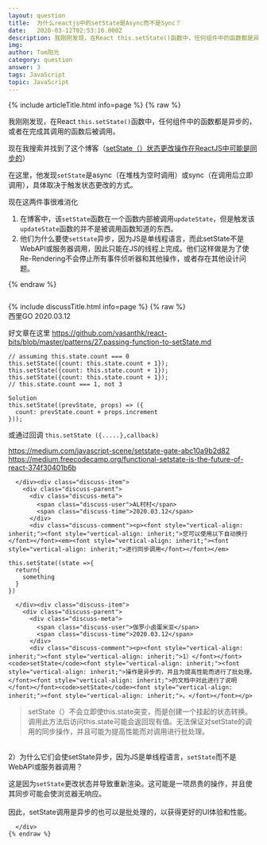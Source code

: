 ```yaml
---
layout: question
title:  为什么reactjs中的setState是Async而不是Sync？
date:   2020-03-12T02:53:16.000Z
description: 我刚刚发现，在React this.setState()函数中，任何组件中的函数都是异步的，或者在完成其调用的函数后被调用。现在我搜索并找到了这个博客...
img: 
author: Tom阳光
category: question
answer: 3
tags: JavaScript
topic: JavaScript
---
```

<div class="article-root">
  <div class="article">
    {% include articleTitle.html info=page %}
    {% raw %}
    <div class="article-content"><p><font style="vertical-align: inherit;"><font style="vertical-align: inherit;">我刚刚发现，在React </font></font><code>this.setState()</code><font style="vertical-align: inherit;"><font style="vertical-align: inherit;">函数中，任何组件</font><font style="vertical-align: inherit;">中的</font><font style="vertical-align: inherit;">函数都是异步的，或者在完成其调用的函数后被调用。</font></font></p>

<p><font style="vertical-align: inherit;"><font style="vertical-align: inherit;">现在我搜索并找到了这个博客（</font></font><a href="http://www.bennadel.com/blog/2893-setstate-state-mutation-operation-may-be-synchronous-in-reactjs.htm" rel="noreferrer"><font style="vertical-align: inherit;"><font style="vertical-align: inherit;">setState（）状态更改操作在ReactJS中可能是同步的</font></font></a><font style="vertical-align: inherit;"><font style="vertical-align: inherit;">）</font></font></p>

<p><font style="vertical-align: inherit;"><font style="vertical-align: inherit;">在这里，他发现</font></font><code>setState</code><font style="vertical-align: inherit;"><font style="vertical-align: inherit;">是async（在堆栈为空时调用）或sync（在调用后立即调用），具体取决于触发状态更改的方式。</font></font></p>

<p><font style="vertical-align: inherit;"><font style="vertical-align: inherit;">现在这两件事很难消化 </font></font></p>

<ol>
<li><font style="vertical-align: inherit;"><font style="vertical-align: inherit;">在博客中，该</font></font><code>setState</code><font style="vertical-align: inherit;"><font style="vertical-align: inherit;">函数在一个函数内部被调用</font></font><code>updateState</code><font style="vertical-align: inherit;"><font style="vertical-align: inherit;">，但是触发该</font></font><code>updateState</code><font style="vertical-align: inherit;"><font style="vertical-align: inherit;">函数的并不是被调用函数知道的东西。</font></font></li>
<li><font style="vertical-align: inherit;"><font style="vertical-align: inherit;">他们为什么要使</font></font><code>setState</code><font style="vertical-align: inherit;"><font style="vertical-align: inherit;">异步，因为JS是单线程语言，而此setState不是WebAPI或服务器调用，因此只能在JS的线程上完成。</font><font style="vertical-align: inherit;">他们这样做是为了使Re-Rendering不会停止所有事件侦听器和其他操作，或者存在其他设计问题。</font></font></li>
</ol></div>
    {% endraw %}
  </div>
  <p style="height: 0;width:0;overflow: hidden;"> 第904篇《为什么reactjs中的setState是Async而不是Sync？》来自Winter(https://github.com/aiyld/aiyld.github.io)的站点</p>
  <div class="discuss-wrapper">
    {% include discussTitle.html info=page %}
    {% raw %}
    <div class="discuss-item">
        <div class="discuss-parent">
          <div class="discuss-meta">
            <span class="discuss-user">西里GO</span>
            <span class="discuss-time">2020.03.12</span>
          </div>
          <div class="discuss-comment"><p><font style="vertical-align: inherit;"><font style="vertical-align: inherit;">好文章在这里   </font></font><a href="https://github.com/vasanthk/react-bits/blob/master/patterns/27.passing-function-to-setState.md" rel="noreferrer"><font style="vertical-align: inherit;"><font style="vertical-align: inherit;">https://github.com/vasanthk/react-bits/blob/master/patterns/27.passing-function-to-setState.md</font></font></a></p>

<pre><code>// assuming this.state.count === 0<font></font>
this.setState({count: this.state.count + 1});<font></font>
this.setState({count: this.state.count + 1});<font></font>
this.setState({count: this.state.count + 1});<font></font>
// this.state.count === 1, not 3<font></font>
<font></font>
Solution<font></font>
this.setState((prevState, props) =&gt; ({<font></font>
  count: prevState.count + props.increment<font></font>
}));<font></font>
</code></pre>

<p><font style="vertical-align: inherit;"><font style="vertical-align: inherit;">或通过回调  </font></font><code>this.setState ({.....},callback)</code></p>

<p><a href="https://medium.com/javascript-scene/setstate-gate-abc10a9b2d82" rel="noreferrer"><font style="vertical-align: inherit;"><font style="vertical-align: inherit;">https://medium.com/javascript-scene/setstate-gate-abc10a9b2d82 </font></font></a>
 <a href="https://medium.freecodecamp.org/functional-setstate-is-the-future-of-react-374f30401b6b" rel="noreferrer"><font style="vertical-align: inherit;"><font style="vertical-align: inherit;">https://medium.freecodecamp.org/functional-setstate-is-the-future-of-react-374f30401b6b</font></font></a></p></div>
        </div>
        
      </div><div class="discuss-item">
        <div class="discuss-parent">
          <div class="discuss-meta">
            <span class="discuss-user">AL村村</span>
            <span class="discuss-time">2020.03.12</span>
          </div>
          <div class="discuss-comment"><p><font style="vertical-align: inherit;"><font style="vertical-align: inherit;">您可以使用以下自动换行</font></font><em><font style="vertical-align: inherit;"><font style="vertical-align: inherit;">进行同步调用</font></font></em>
</p><div class="snippet" data-lang="js" data-hide="false" data-console="true" data-babel="false">
<div class="snippet-code">
<pre class="snippet-code-js lang-js prettyprint-override"><code>this.setState((state =&gt;{<font></font>
  return{<font></font>
    something<font></font>
  }<font></font>
})</code></pre>
</div>
</div>
<p></p></div>
        </div>
        
      </div><div class="discuss-item">
        <div class="discuss-parent">
          <div class="discuss-meta">
            <span class="discuss-user">伽罗小卤蛋米亚</span>
            <span class="discuss-time">2020.03.12</span>
          </div>
          <div class="discuss-comment"><p><font style="vertical-align: inherit;"><font style="vertical-align: inherit;">1）</font></font><code>setState</code><font style="vertical-align: inherit;"><font style="vertical-align: inherit;">操作是异步的，并且为提高性能而进行了批处理。</font><font style="vertical-align: inherit;">的文档中对此进行了说明</font></font><code>setState</code><font style="vertical-align: inherit;"><font style="vertical-align: inherit;">。</font></font></p>

<blockquote>
  <p><font style="vertical-align: inherit;"><font style="vertical-align: inherit;">setState（）不会立即使this.state突变，而是创建一个挂起的状态转换。</font><font style="vertical-align: inherit;">调用此方法后访问this.state可能会返回现有值。</font><font style="vertical-align: inherit;">无法保证对setState的调用的同步操作，并且可能为提高性能而对调用进行批处理。</font></font></p>
</blockquote>

<p><br><font style="vertical-align: inherit;"><font style="vertical-align: inherit;">
2）为什么它们会使setState异步，因为JS是单线程语言，</font></font><code>setState</code><font style="vertical-align: inherit;"><font style="vertical-align: inherit;">而不是WebAPI或服务器调用？</font></font><br></p>

<p><font style="vertical-align: inherit;"><font style="vertical-align: inherit;">这是因为</font></font><code>setState</code><font style="vertical-align: inherit;"><font style="vertical-align: inherit;">更改状态并导致重新渲染。</font><font style="vertical-align: inherit;">这可能是一项昂贵的操作，并且使其同步可能会使浏览器无响应。
</font></font><br><br><font style="vertical-align: inherit;"><font style="vertical-align: inherit;">
因此，setState调用是异步的也可以是批处理的，以获得更好的UI体验和性能。</font></font></p></div>
        </div>
        
      </div>
    {% endraw %}
  </div>
<div>
